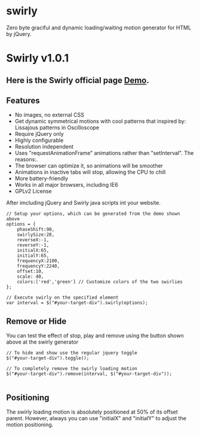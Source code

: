 swirly
======

Zero byte graciful and dynamic loading/waiting motion generator for HTML by jQuery.

﻿Swirly v1.0.1
=======

Here is the Swirly official page [Demo](http://www.itechflare.com/swirly "Swirly page").
----------------------------

Features
-----------
* No images, no external CSS
* Get dynamic symmetrical motions with cool patterns that inspired by: Lissajous patterns in Oscilloscope
* Require jQuery only
* Highly configurable
* Resolution independent
* Uses "requestAnimationFrame" animations rather than "setInterval". The reasons:.
 * The browser can optimize it, so animations will be smoother
 * Animations in inactive tabs will stop, allowing the CPU to chill
 * More battery-friendly
* Works in all major browsers, including IE6
* GPLv2 License


After imcluding jQuery and Swirly java scripts int your website.
```
// Setup your options, which can be generated from the demo shown above
options = {
	phaseShift:90,
	swirlySize:28,
	reverseX:-1,
	reverseY:-1,
	initialX:65,
	initialY:65,
	frequencyX:2100,
	frequencyY:2240,
	offset:10,
	scale: 40,
	colors:['red','green'] // Customize colors of the two swirlies
};
 
// Execute swirly on the specified element
var interval = $("#your-target-div").swirly(options);
```
Remove or Hide
-----------
You can test the effect of stop, play and remove using the button shown above at the swirly generator

```
// To hide and show use the regular jquery toggle
$("#your-target-div").toggle();
 
// To completely remove the swirly loading motion
$("#your-target-div").remove(interval, $("#your-target-div"));
	
```

Positioning
-----------
The swirly loading motion is absolutely positioned at 50% of its offset parent. However, always you can use "initialX" and "initialY" to adjust the motion positioning.
